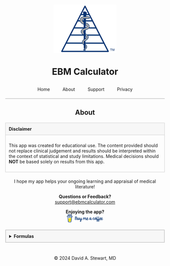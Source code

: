 <div style="text-align: center;">
  <img src="/assets/images/EBM Calculator Logo Any 3x.png" alt="EBM Calculator Logo" width="200">
  <h1>EBM Calculator</h1>
</div>

<style>
  .tab-bar {
    display: flex;
    justify-content: center;
    border-bottom: 2px solid #ccc;
    padding-bottom: 10px;
    margin-top: 20px;
  }
  .tab-bar a {
    padding: 10px 20px;
    text-decoration: none;
    white-space: nowrap;
    transition: padding 0.3s ease;
  }
  @media (max-width: 480px) {
    .tab-bar a {
      padding: 10px 10px;
    }
  }
  /* Box styling for non-collapsible sections */
  .faq-item {
    margin-bottom: 20px;
  }
  .faq-question {
    font-weight: bold;
    padding: 10px;
    background: #f7f7f7;
    border: 1px solid #ccc;
  }
  .faq-answer {
    display: block; /* Always visible */
    padding: 10px;
    border: 1px solid #ccc;
    border-top: none;
  }
    /* Additional styling for the collapsible formulas box */
  details {
    margin: 20px auto;
    max-width: 600px;
    border: 1px solid #ccc;
  }
  details summary {
    font-weight: bold;
    padding: 10px;
    background: #f7f7f7;
    border-bottom: 1px solid #ccc;
    cursor: pointer;
  }
  details div {
    padding: 10px;
  }
  pre {
    white-space: pre-wrap; /* Allow line wrapping */
    word-wrap: break-word;
  }
</style>

<div class="tab-bar">
  <a href="/">Home</a>
  <a href="/about">About</a>
  <a href="/support">Support</a>
  <a href="/privacy-policy">Privacy</a>
</div>

<h2 style="text-align: center;">About</h2>

<div style="max-width: 600px; margin: 20px auto;">
  <!-- Disclaimer Box -->
  <div class="faq-item">
    <div class="faq-question">Disclaimer</div>
    <div class="faq-answer">
      <p>This app was created for educational use. The content provided should not replace clinical judgement and results should be interpreted within the context of statistical and study limitations. Medical decisions should <strong>NOT</strong> be based solely on results from this app.</p>
    </div>
  </div>
</div>

<div style="max-width: 600px; margin: 20px auto; text-align: center;" markdown="1">
  I hope my app helps your ongoing learning and appraisal of medical literature!
  
  **Questions or Feedback?** <br>
  [support@ebmcalculator.com](mailto:support@ebmcalculator.com)  

  **Enjoying the app?** <br>
  <a href="https://buymeacoffee.com/davidstewart">
    <img src="/assets/images/EBMCalculator-any-bmc-logo 3x.png" alt="Buy Me a Coffee" style="height: 25px; object-fit: contain;">
  </a>
</div>


<!-- Collapsible Formulas Box with PDF Link -->
<details>
  <summary style="font-weight: bold; padding: 10px; background: #f7f7f7; border: 1px solid #ccc; cursor: pointer;">Formulas</summary>
  <div style="max-width: 600px; margin: 20px auto; padding: 10px; border: 1px solid #ccc; border-top: none; text-align: center;">
    <p>To review the formulas used for all metrics and confidence intervals, please <a href="/assets/pdf/Formulas.pdf" target="_blank" rel="noopener noreferrer">View or Download the Formulas PDF</a>.</p>
  </div>
</details>

<div style="text-align: center; margin-top: 40px;">
  &copy; 2024 David A. Stewart, MD
</div>
